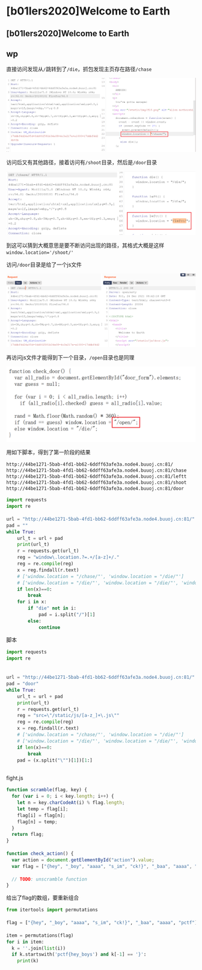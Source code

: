 # \[b01lers2020]Welcome to Earth

## \[b01lers2020]Welcome to Earth

## wp

直接访问发现从`/`跳转到了`/die`，抓包发现主页存在路径`/chase`

![](<../.gitbook/assets/image (3) (1) (1) (1) (1).png>)

访问后又有其他路径，接着访问有`/shoot`目录，然后是`/door`目录

![](<../.gitbook/assets/image (5) (1) (1) (1).png>)

到这可以猜到大概意思是要不断访问出现的路径，其格式大概是这样`window.location='/shoot/'`

访问`/door`目录是给了一个js文件

![](<../.gitbook/assets/image (13) (1).png>)

再访问js文件才能得到下一个目录，`/open`目录也是同理

![](<../.gitbook/assets/image (17) (1) (1) (1) (1) (1) (1).png>)

用如下脚本，得到了第一阶段的结果

```
http://44be1271-5bab-4fd1-bb62-6ddff63afe3a.node4.buuoj.cn:81/
http://44be1271-5bab-4fd1-bb62-6ddff63afe3a.node4.buuoj.cn:81/chase
http://44be1271-5bab-4fd1-bb62-6ddff63afe3a.node4.buuoj.cn:81/leftt
http://44be1271-5bab-4fd1-bb62-6ddff63afe3a.node4.buuoj.cn:81/shoot
http://44be1271-5bab-4fd1-bb62-6ddff63afe3a.node4.buuoj.cn:81/door
```

```python
import requests
import re

url = "http://44be1271-5bab-4fd1-bb62-6ddff63afe3a.node4.buuoj.cn:81/"
pad = ""
while True:
    url_t = url + pad
    print(url_t)
    r = requests.get(url_t)
    reg = "window\.location.?=.+/[a-z]+/."
    reg = re.compile(reg)
    x = reg.findall(r.text)
    # ['window.location = "/chase/"', 'window.location = "/die/"']
    # ['window.location = "/die/"', 'window.location = "/die/"', 'window.location = "/leftt/"', 'window.location = "/die/"']
    if len(x)==0:
        break
    for i in x:
        if "die" not in i:
            pad = i.split("/")[1]
        else:
            continue
```

脚本

```python
import requests
import re


url = "http://44be1271-5bab-4fd1-bb62-6ddff63afe3a.node4.buuoj.cn:81/"
pad = "door"
while True:
    url_t = url + pad
    print(url_t)
    r = requests.get(url_t)
    reg = "src=\"/static/js/[a-z_]+\.js\""
    reg = re.compile(reg)
    x = reg.findall(r.text)
    # ['window.location = "/chase/"', 'window.location = "/die/"']
    # ['window.location = "/die/"', 'window.location = "/die/"', 'window.location = "/leftt/"', 'window.location = "/die/"']
    if len(x)==0:
        break
    pad = (x.split("\"")[1])[1:]
    
```

fight.js

```javascript
function scramble(flag, key) {
  for (var i = 0; i < key.length; i++) {
    let n = key.charCodeAt(i) % flag.length;
    let temp = flag[i];
    flag[i] = flag[n];
    flag[n] = temp;
  }
  return flag;
}

function check_action() {
  var action = document.getElementById("action").value;
  var flag = ["{hey", "_boy", "aaaa", "s_im", "ck!}", "_baa", "aaaa", "pctf"];

  // TODO: unscramble function
}
```

给出了flag的数组，要重新组合

```python
from itertools import permutations

flag = ["{hey", "_boy", "aaaa", "s_im", "ck!}", "_baa", "aaaa", "pctf"]

item = permutations(flag)
for i in item:
  k = ''.join(list(i))
  if k.startswith('pctf{hey_boys') and k[-1] == '}':
    print(k)
```
